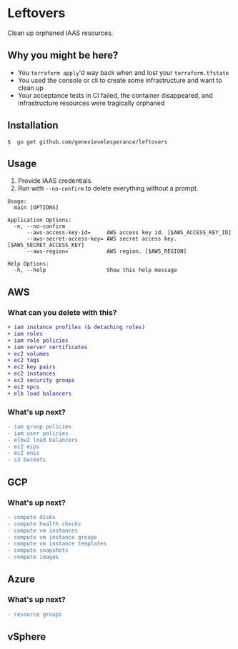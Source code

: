 # Leftovers

Clean up orphaned IAAS resources.

## Why you might be here?
- You `terraform apply`'d way back when and lost your `terraform.tfstate`
- You used the console or cli to create some infrastructure and want to clean up
- Your acceptance tests in CI failed, the container disappeared, and
infrastructure resources were tragically orphaned

## Installation

```
$  go get github.com/genevievelesperance/leftovers
```

## Usage

1. Provide IAAS credentials.
1. Run with `--no-confirm` to delete everything without a prompt.

```
Usage:
  main [OPTIONS]

Application Options:
  -n, --no-confirm
      --aws-access-key-id=     AWS access key id. [$AWS_ACCESS_KEY_ID]
      --aws-secret-access-key= AWS secret access key. [$AWS_SECRET_ACCESS_KEY]
      --aws-region=            AWS region. [$AWS_REGION]

Help Options:
  -h, --help                   Show this help message
```

## AWS
### What can you delete with this?

```diff
+ iam instance profiles (& detaching roles)
+ iam roles
+ iam role policies
+ iam server certificates
+ ec2 volumes
+ ec2 tags
+ ec2 key pairs
+ ec2 instances
+ ec2 security groups
+ ec2 vpcs
+ elb load balancers
```

### What's up next?

```diff
- iam group policies
- iam user policies
- elbv2 load balancers
- ec2 eips
- ec2 enis
- s3 buckets
```

## GCP
### What's up next?

```diff
- compute disks
- compute health checks
- compute vm instances
- compute vm instance groups
- compute vm instance templates
- compute snapshots
- compute images
```

## Azure
### What's up next?

```diff
- resource groups
```

## vSphere
